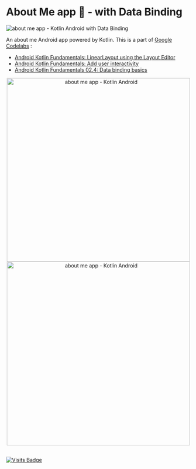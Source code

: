 # About Me app 🙋 - with Data Binding

<img src="https://s3.gifyu.com/images/76rig98698hlh799d6f2941baa313.png" alt="about me app - Kotlin Android with Data Binding" border="0" />

An about me Android app powered by Kotlin. This is a part of [Google Codelabs](https://codelabs.developers.google.com) :
- [Android Kotlin Fundamentals: LinearLayout using the Layout Editor](https://developer.android.com/codelabs/kotlin-android-training-linear-layout)
- [Android Kotlin Fundamentals: Add user interactivity](https://developer.android.com/codelabs/kotlin-android-training-interactivity)
- [Android Kotlin Fundamentals 02.4: Data binding basics](https://developer.android.com/codelabs/kotlin-android-training-data-binding-basics)

<div align="center">
  <img src="https://s3.gifyu.com/images/amhjewgjrw4kjrwf.jpg" alt="about me app - Kotlin Android" height="500px" border="0" />
  <img src="https://s3.gifyu.com/images/am1df53j43k2j4.jpg" alt="about me app - Kotlin Android" height="500px" border="0" />
</div>
<br/>

[![Visits Badge](https://badges.pufler.dev/visits/kevinadhiguna/kotlin-about-me)](https://github.com/kevinadhiguna)
